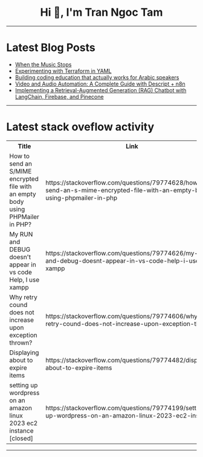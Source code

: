 <h1 align="center">Hi 👋, I'm Tran Ngoc Tam</h1>

---

# Latest Blog Posts 
<!-- BLOG-POST-LIST:START -->
- [When the Music Stops](https://dev.to/rawveg/when-the-music-stops-4bf0)
- [Experimenting with Terraform in YAML](https://dev.to/totegamma/experimenting-with-terraform-in-yaml-1h37)
- [Building coding education that actually works for Arabic speakers](https://dev.to/lubab/building-coding-education-that-actually-works-for-arabic-speakers-nmc)
- [Video and Audio Automation: A Complete Guide with Descript + n8n](https://dev.to/alifar/video-and-audio-automation-a-complete-guide-with-descript-n8n-o6d)
- [Implementing a Retrieval-Augmented Generation &lpar;RAG&rpar; Chatbot with LangChain, Firebase, and Pinecone](https://dev.to/tejhagargi/implementing-a-retrieval-augmented-generation-rag-chatbot-with-langchain-firebase-and-pinecone-3pm4)
<!-- BLOG-POST-LIST:END -->

---

# Latest stack oveflow activity
<table>
  <tr><th>Title</th><th>Link</th></tr>
  <!-- STACKOVERFLOW:START --><tr><td>How to send an S/MIME encrypted file with an empty body using PHPMailer in PHP?</td><td>https://stackoverflow.com/questions/79774628/how-to-send-an-s-mime-encrypted-file-with-an-empty-body-using-phpmailer-in-php</td></tr><tr><td>My RUN and DEBUG doesn&#39;t appear in vs code Help, I use xampp</td><td>https://stackoverflow.com/questions/79774626/my-run-and-debug-doesnt-appear-in-vs-code-help-i-use-xampp</td></tr><tr><td>Why retry cound does not increase upon exception thrown?</td><td>https://stackoverflow.com/questions/79774606/why-retry-cound-does-not-increase-upon-exception-thrown</td></tr><tr><td>Displaying about to expire items</td><td>https://stackoverflow.com/questions/79774482/displaying-about-to-expire-items</td></tr><tr><td>setting up wordpress on an amazon linux 2023 ec2 instance [closed]</td><td>https://stackoverflow.com/questions/79774199/setting-up-wordpress-on-an-amazon-linux-2023-ec2-instance</td></tr><!-- STACKOVERFLOW:END -->
</table>

---


